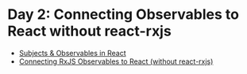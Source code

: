 # Day 2: Connecting Observables to React without react-rxjs

- [Subjects & Observables in React](Subjects-&-Observables-in-React.md)
- [Connecting RxJS Observables to React (without react-rxjs)](Connecting-Observables-to-React.md)
